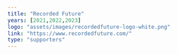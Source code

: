 ```yaml
---
title: "Recorded Future"
years: [2021,2022,2023]
logo: "assets/images/recordedfuture-logo-white.png"
link: "https://www.recordedfuture.com/"
type: "supporters"
---
```

